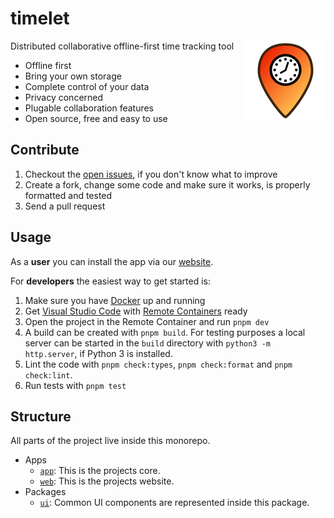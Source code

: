# timelet

<img src='assets/brand/timelet-128.png' align='right' alt='Timelet logo'>

Distributed collaborative offline-first time tracking tool

- Offline first
- Bring your own storage
- Complete control of your data
- Privacy concerned
- Plugable collaboration features
- Open source, free and easy to use

## Contribute

1. Checkout the [open issues](https://github.com/timelet/timelet/issues), if you don't know what to improve
1. Create a fork, change some code and make sure it works, is properly formatted and tested
1. Send a pull request

## Usage

As a **user** you can install the app via our [website](https://timelet.org).

For **developers** the easiest way to get started is:

1. Make sure you have [Docker](https://docs.docker.com/get-docker/) up and running
1. Get [Visual Studio Code](https://code.visualstudio.com/) with [Remote Containers](https://code.visualstudio.com/docs/remote/containers) ready
1. Open the project in the Remote Container and run `pnpm dev`
1. A build can be created with `pnpm build`. For testing purposes a local server can be started in the `build` directory with `python3 -m http.server`, if Python 3 is installed.
1. Lint the code with `pnpm check:types`, `pnpm check:format` and `pnpm check:lint`.
1. Run tests with `pnpm test`

## Structure

All parts of the project live inside this monorepo.

- Apps
  - [`app`](./apps/app/): This is the projects core.
  - [`web`](./apps/web/): This is the projects website.
- Packages
  - [`ui`](./packages/ui/): Common UI components are represented inside this package.
